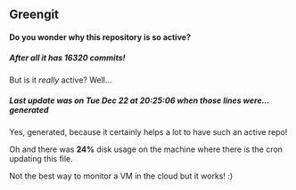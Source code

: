 ## Greengit

#### Do you wonder why this repository is so active?

##### After all it has 16320 commits!

But is it *really* active? Well...

##### Last update was on Tue Dec 22 at 20:25:06 when those lines were... generated

Yes, generated, because it certainly helps a lot to have such an active repo!

Oh and there was **24%** disk usage on the machine
where there is the cron updating this file.

Not the best way to monitor a VM in the cloud but it works! :)
